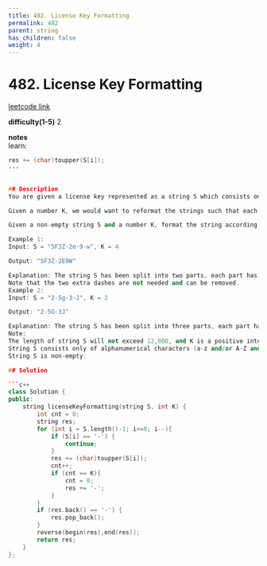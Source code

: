 ```yaml
---
title: 482. License Key Formatting
permalink: 482
parent: string
has_children: false
weight: 4
---
```

# 482. License Key Formatting
[leetcode link](https://leetcode.com/problems/license-key-formatting/)

**difficulty(1-5)** 
2   

**notes**   
learn:
```c++
res += (char)toupper(S[i]);
···


## Description
You are given a license key represented as a string S which consists only alphanumeric character and dashes. The string is separated into N+1 groups by N dashes.

Given a number K, we would want to reformat the strings such that each group contains exactly K characters, except for the first group which could be shorter than K, but still must contain at least one character. Furthermore, there must be a dash inserted between two groups and all lowercase letters should be converted to uppercase.

Given a non-empty string S and a number K, format the string according to the rules described above.

Example 1:
Input: S = "5F3Z-2e-9-w", K = 4

Output: "5F3Z-2E9W"

Explanation: The string S has been split into two parts, each part has 4 characters.
Note that the two extra dashes are not needed and can be removed.
Example 2:
Input: S = "2-5g-3-J", K = 2

Output: "2-5G-3J"

Explanation: The string S has been split into three parts, each part has 2 characters except the first part as it could be shorter as mentioned above.
Note:
The length of string S will not exceed 12,000, and K is a positive integer.
String S consists only of alphanumerical characters (a-z and/or A-Z and/or 0-9) and dashes(-).
String S is non-empty.

## Solution

```c++
class Solution {
public:
    string licenseKeyFormatting(string S, int K) {
        int cnt = 0;
        string res;
        for (int i = S.length()-1; i>=0; i--){
            if (S[i] == '-') {
                continue;
            }
            res += (char)toupper(S[i]);
            cnt++;
            if (cnt == K){
                cnt = 0;
                res += '-';
            }
        }
        if (res.back() == '-') {
            res.pop_back();
        }
        reverse(begin(res),end(res));
        return res;
    }
};
```

<!-- 
Default label
{: .label }

Blue label
{: .label .label-blue }

Stable
{: .label .label-green }

New release
{: .label .label-purple }

Coming soon
{: .label .label-yellow }

Deprecated
{: .label .label-red } -->
